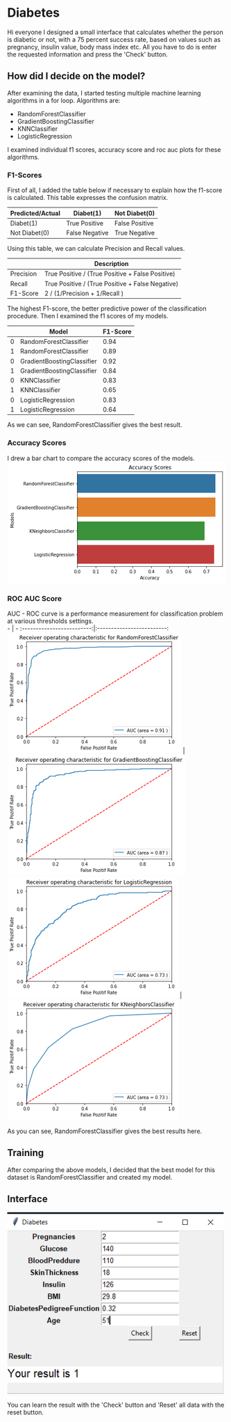 # Diabetes
Hi everyone
I designed a small interface that calculates whether the person is diabetic or not, with a 75 percent success rate, based on values such as pregnancy, insulin value, body mass index etc. 
All you have to do is enter the requested information and press the 'Check' button.
## How did I decide on the model?
After examining the data, I started testing multiple machine learning algorithms in a for loop. Algorithms are:
* RandomForestClassifier
* GradientBoostingClassifier
* KNNClassifier
* LogisticRegression

I examined individual f1 scores, accuracy score and roc auc plots for these algorithms.
### F1-Scores
First of all, I added the table below if necessary to explain how the f1-score is calculated. This table expresses the confusion matrix.



| Predicted/Actual | Diabet(1)      |  Not Diabet(0) |        
|------------------| ---------------| ---------------|        
|     Diabet(1)    | True Positive  | False Positive |          
|  Not Diabet(0)   | False Negative | True Negative  |

Using this table, we can calculate Precision and Recall values.

|  | Description |
| --- | --- |
| Precision | True Positive / (True Positive + False Positive) |
| Recall| True Positive / (True Positive + False Negative) |
| F1-Score| 2 / (1/Precision + 1/Recall ) |

The highest F1-score, the better predictive power of the classification procedure. 
Then I examined the f1 scores of my models.

|   | Model                  | F1-Score | 
|------| ---| -----|   
| 0 | RandomForestClassifier | 0.94 |
| 1 | RandomForestClassifier | 0.89 |
| 0 | GradientBoostingClassifier | 0.92 |
| 1 | GradientBoostingClassifier | 0.84 |
| 0 | KNNClassifier | 0.83 |
| 1 | KNNClassifier | 0.65 |
| 0 | LogisticRegression | 0.83 |
| 1 | LogisticRegression| 0.64 |

As we can see, RandomForestClassifier gives the best result.
### Accuracy Scores 
I drew a bar chart to compare the accuracy scores of the models.
![](/images/barplot.png)
### ROC AUC Score
AUC - ROC curve is a performance measurement for classification problem at various thresholds settings.  
         - |  -
:-------------------------:|:-------------------------:
![](/images/randomforest_roc.png)  |  ![](/images/gradientboosting_roc.png)
![](/images/logic_roc.png)  |  ![](/images/knn_roc.png)

As you can see, RandomForestClassifier gives the best results here.

## Training 
After comparing the above models, I decided that the best model for this dataset is RandomForestClassifier and created my model.

## Interface
![](/images/diabetes_readme.png)

You can learn the result with the 'Check' button and 'Reset' all data with the reset button.
